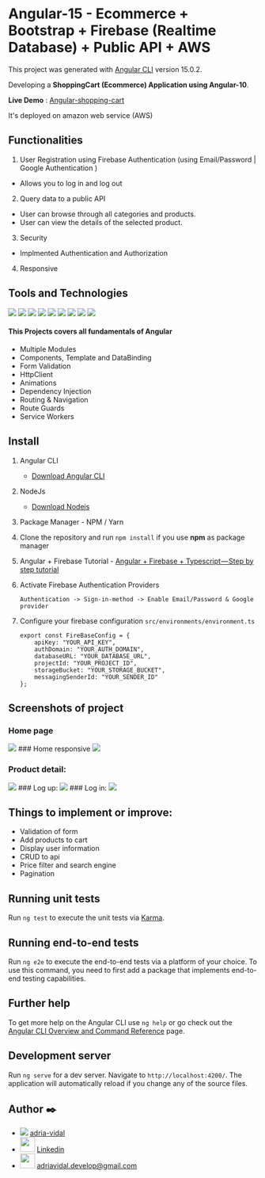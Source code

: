 # Angular-15 - Ecommerce + Bootstrap + Firebase (Realtime Database) + Public API + AWS

This project was generated with [Angular CLI](https://github.com/angular/angular-cli) version 15.0.2.

Developing a **ShoppingCart (Ecommerce) Application using Angular-10**.

**Live Demo** : [Angular-shopping-cart](https://master.d12v1sc53xxq50.amplifyapp.com/categories)

It's deployed on amazon web service (AWS)


## Functionalities

1.  User Registration using Firebase Authentication (using Email/Password | Google Authentication )
- Allows you to log in and log out
2. Query data to a public API
- User can browse through all categories and products.
- User can view the details of the selected product.
3.  Security

- Implmented Authentication and Authorization

4. Responsive


## Tools and Technologies
 <img src="https://img.icons8.com/color/48/null/angularjs.png">
 <img src="https://img.icons8.com/color/48/null/html-5--v1.png">
 <img src="https://img.icons8.com/color/48/null/css3.png">
 <img src="https://img.icons8.com/fluency/48/null/typescript--v2.png">
<img src="https://img.icons8.com/color/48/null/amazon-web-services.png"/>
 <img src="https://img.icons8.com/color/48/null/nodejs.png">
 <img src="https://img.icons8.com/color/48/null/firebase.png">
 <img src="https://img.icons8.com/color/48/null/npm.png">
 <img src="https://img.icons8.com/color/48/null/git.png">


 


#### This Projects covers all fundamentals of Angular

- Multiple Modules
- Components, Template and DataBinding
- Form Validation
- HttpClient
- Animations
- Dependency Injection
- Routing & Navigation
- Route Guards
- Service Workers


## Install

1.  Angular CLI
    - [Download Angular CLI](https://cli.angular.io/)
2.  NodeJs
    - [Download Nodejs](https://nodejs.org/en/download/)
3.  Package Manager - NPM / Yarn
4.  Clone the repository and run `npm install` if you use **npm** as package manager 

5.  Angular + Firebase Tutorial - [Angular + Firebase + Typescript — Step by step tutorial](https://medium.com/factory-mind/angular-firebase-typescript-step-by-step-tutorial-2ef887fc7d71)
6.  Activate Firebase Authentication Providers

    `Authentication -> Sign-in-method -> Enable Email/Password & Google provider`
7.  Configure your firebase configuration `src/environments/environment.ts`

    ```
    export const FireBaseConfig = {
        apiKey: "YOUR_API_KEY",
        authDomain: "YOUR_AUTH_DOMAIN",
        databaseURL: "YOUR_DATABASE_URL",
        projectId: "YOUR_PROJECT_ID",
        storageBucket: "YOUR_STORAGE_BUCKET",
        messagingSenderId: "YOUR_SENDER_ID"
    };
## Screenshots of project
### Home page
<img src="./src/assets/img-readme/categories.PNG">
### Home responsive
<img src="./src/assets/img-readme/responsive.PNG">

### Product detail:
<img src="./src/assets/img-readme/detalle-producto.PNG">
### Log up:
<img src="./src/assets/img-readme/register.PNG">
### Log in:
<img src="./src/assets/img-readme/login.PNG">

## Things to implement or improve:
- Validation of form
- Add products to cart
- Display user information 
- CRUD to api 
- Price filter and search engine
- Pagination


## Running unit tests

Run `ng test` to execute the unit tests via [Karma](https://karma-runner.github.io).

## Running end-to-end tests

Run `ng e2e` to execute the end-to-end tests via a platform of your choice. To use this command, you need to first add a package that implements end-to-end testing capabilities.

## Further help

To get more help on the Angular CLI use `ng help` or go check out the [Angular CLI Overview and Command Reference](https://angular.io/cli) page.
## Development server

Run `ng serve` for a dev server. Navigate to `http://localhost:4200/`. The application will automatically reload if you change any of the source files.

## Author ✒️

- <img src="https://img.icons8.com/sf-ultralight-filled/25/null/github.png"/>  [adria-vidal](https://github.com/adria-vidal)
- <img width="30px" src="https://img.icons8.com/external-justicon-lineal-color-justicon/64/null/external-linkedin-social-media-justicon-lineal-color-justicon.png"/> [Linkedin](https://www.linkedin.com/in/adri%C3%A0-vidal/)
- <img width="30px" src="https://img.icons8.com/color/48/null/gmail--v1.png"/> adriavidal.develop@gmail.com


